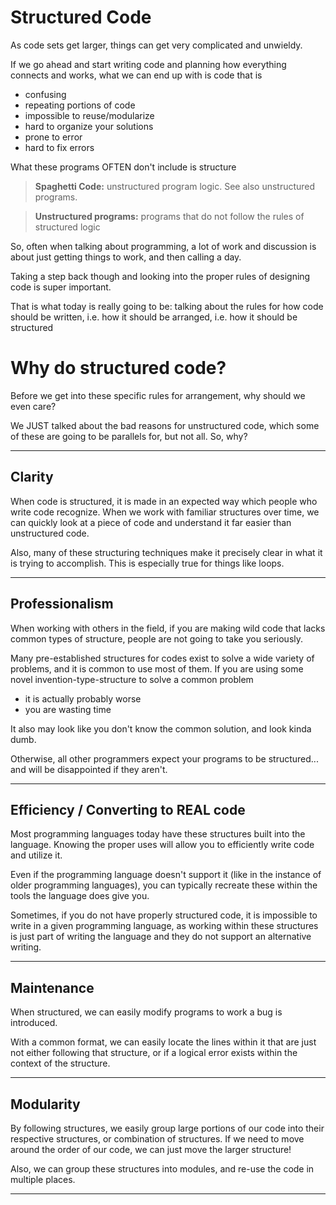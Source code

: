 # Structured Code

As code sets get larger, things can get very complicated 
and unwieldy. 

If we go ahead and start writing code and planning how everything connects and works, what we
can end up with is code that is

- confusing
- repeating portions of code
- impossible to reuse/modularize
- hard to organize your solutions
- prone to error
- hard to fix errors

What these programs OFTEN don't include is structure

> **Spaghetti Code:** unstructured program logic. See also unstructured programs.

> **Unstructured programs:** programs that do not follow the rules of structured logic

So, often when talking about programming, a lot of work and discussion is about
just getting things to work, and then calling a day.

Taking a step back though and looking into the proper rules of 
designing code is super important.

That is what today is really going to be: talking about the rules for how
code should be written, i.e. how it should be arranged, i.e. how it should be structured

# Why do structured code?

Before we get into these specific rules for arrangement, why should we even care? 

We JUST talked about the bad reasons for unstructured code, which
some of these are going to be parallels for, but not all.
So, why?

-----

## Clarity

When code is structured, it is made in an expected
way which people who write code recognize. When we work
with familiar structures over time, we can quickly look at a piece
of code and understand it far easier than unstructured code.

Also, many of these structuring techniques make it precisely clear in what it is
trying to accomplish. This is especially true for things like loops.

-----

## Professionalism

When working with others in the field, if you are making wild code
that lacks common types of structure, people are not going to take you seriously.

Many pre-established structures for codes exist to solve a wide variety of problems, and
it is common to use most of them. If you are using some novel invention-type-structure 
to solve a common problem
- it is actually probably worse
- you are wasting time

It also may look like you don't know the common solution, and look kinda dumb.

Otherwise, all other programmers expect your programs to be structured... and will be
disappointed if they aren't.

-----

## Efficiency / Converting to REAL code

Most programming languages today have these structures 
built into the language. Knowing the proper uses will
allow you to efficiently write code and utilize it.

Even if the programming language doesn't support it (like in the instance of
older programming languages), you can typically recreate these within 
the tools the language does give you.

Sometimes, if you do not have properly structured code, it is impossible to write in a given programming
language, as working within these structures is just part of writing the language
and they do not support an alternative writing. 

-----

## Maintenance

When structured, we can easily modify programs to work
a bug is introduced.

With a common format, we can easily locate the lines within it
that are just not either following that structure, or if a logical error exists
within the context of the structure.


-----

## Modularity

By following structures, we easily group large portions of our code into
their respective structures, or combination of structures. If we need to move around the order
of our code, we can just move the larger structure!

Also, we can group these structures into modules, and re-use the code in multiple places.


-----